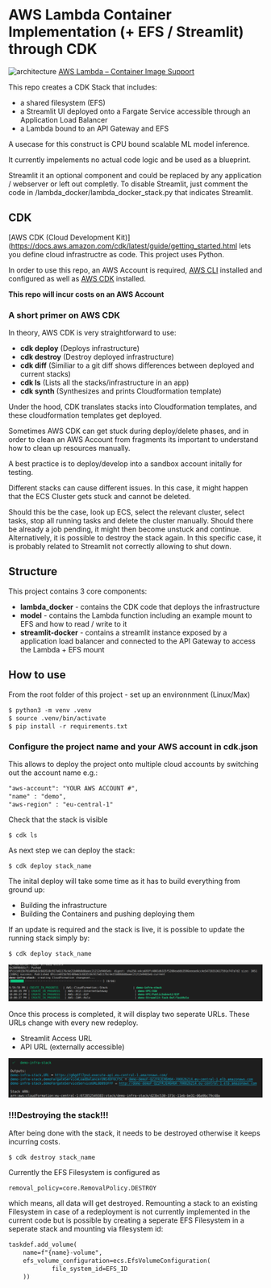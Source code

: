 # AWS Lambda Container Implementation (+ EFS / Streamlit) through CDK

![architecture](/img/archhitecture.png?raw=true)
[AWS Lambda – Container Image Support](https://aws.amazon.com/blogs/aws/new-for-aws-lambda-container-image-support/)

This repo creates a CDK Stack that includes:
- a shared filesystem (EFS)  
- a Streamlit UI deployed onto a Fargate Service accessible through an Application Load Balancer  
- a Lambda bound to an API Gateway and EFS  

A usecase for this construct is CPU bound scalable ML model inference. 

It currently impelements no actual code logic and be used as a blueprint.

Streamlit it an optional component and could be replaced by any application / webserver or left out completly.
To disable Streamlit, just comment the code in /lambda_docker/lambda_docker_stack.py that indicates Streamlit.

## CDK

[AWS CDK (Cloud Development Kit)](https://docs.aws.amazon.com/cdk/latest/guide/getting_started.html lets you define cloud infrastructre as code. This project uses Python.

In order to use this repo, an AWS Account is required, [AWS CLI](https://docs.aws.amazon.com/cli/latest/userguide/install-cliv2.html) installed and configured as well as [AWS CDK](https://docs.aws.amazon.com/cdk/latest/guide/getting_started.html) installed.

**This repo will incur costs on an AWS Account**

### A short primer on AWS CDK
In theory, AWS CDK is very straightforward to use:
- **cdk deploy** (Deploys infrastructure)
- **cdk destroy** (Destroy deployed infrastructure)
- **cdk diff** (Similiar to a git diff shows differences between deployed and current stacks)
- **cdk ls** (Lists all the stacks/infrastructure in an app)
- **cdk synth** (Synthesizes and prints Cloudformation template)

Under the hood, CDK translates stacks into Cloudformation templates, and these cloudformation templates get deployed.

Sometimes AWS CDK can get stuck during deploy/delete phases, and in order to clean an AWS Account from fragments its important to understand how to clean up resources manually.

A best practice is to deploy/develop into a sandbox account initally for testing.

Different stacks can cause different issues. In this case, it might happen that the ECS Cluster gets stuck and cannot be deleted.

Should this be the case, look up ECS, select the relevant cluster, select tasks, stop all running tasks and delete the cluster manually. Should there be already a job pending, it might then become unstuck and continue. Alternatively, it is possible to destroy the stack again. In this specific case, it is probably related to Streamlit not correctly allowing to shut down.


## Structure
This project contains 3 core components:
- **lambda_docker** - contains the CDK code that deploys the infrastructure
- **model** - contains the Lambda function including an example mount to EFS and how to read / write to it
- **streamlit-docker** - contains a streamlit instance exposed by a application load balancer and connected to the API Gateway to access the Lambda + EFS mount


## How to use
From the root folder of this project - set up an environnment (Linux/Max)
```
$ python3 -m venv .venv
$ source .venv/bin/activate
$ pip install -r requirements.txt
```

### Configure the project name and your AWS account in cdk.json
This allows to deploy the project onto multiple cloud accounts by switching out the account name e.g.:
```
"aws-account": "YOUR AWS ACCOUNT #",
"name" : "demo",
"aws-region" : "eu-central-1"
```

Check that the stack is visible 
```
$ cdk ls
```

As next step we can deploy the stack:
```
$ cdk deploy stack_name
```

The inital deploy will take some time as it has to build everything from ground up:
- Building the infrastructure  
- Building the Containers and pushing deploying them  

If an update is required and the stack is live, it is possible to update the running stack simply by:
```
$ cdk deploy stack_name
```
![Deployment](/img/cdk_deploy.png?raw=true)

Once this process is completed, it will display two seperate URLs. These URLs change with every new redeploy.
- Streamlit Access URL  
- API URL (externally accessible)  

![Deployed](/img/cdk_deployed.png?raw=true)

### !!!Destroying the stack!!!
After being done with the stack, it needs to be destroyed otherwise it keeps incurring costs.

```
$ cdk destroy stack_name
```

Currently the EFS Filesystem is configured as
```
removal_policy=core.RemovalPolicy.DESTROY
```
which means, all data will get destroyed. Remounting a stack to an existing Filesystem in case of a redeployment is not currently implemented in the current code but is possible by creating a seperate EFS Filesystem in a seperate stack and mounting via filesystem id:

```
taskdef.add_volume(
    name=f"{name}-volume",  
    efs_volume_configuration=ecs.EfsVolumeConfiguration(
            file_system_id=EFS_ID
    ))
```

 